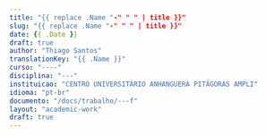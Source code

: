 ```yaml
---
title: "{{ replace .Name "-" " " | title }}"
slug: "{{ replace .Name "-" " " | title }}"
date: {{ .Date }}
draft: true
author: "Thiago Santos"
translationKey: "{{ .Name }}"
curso: "----"
disciplina: "---"
instituicao: "CENTRO UNIVERSITÁRIO ANHANGUERA PITÁGORAS AMPLI"
idioma: "pt-br"
documento: "/docs/trabalho/---f"
layout: "academic-work"
draft: true
---
```

